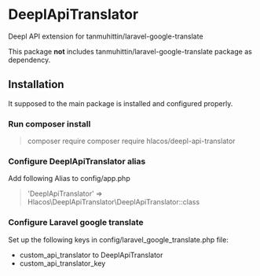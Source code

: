 # DeeplApiTranslator

Deepl API extension for tanmuhittin/laravel-google-translate

This package **not** includes tanmuhittin/laravel-google-translate package as dependency.

## Installation

It supposed to the main package is installed and configured properly.

### Run composer install

> composer require composer require hlacos/deepl-api-translator

### Configure DeeplApiTranslator alias

Add following Alias to config/app.php

> 'DeeplApiTranslator' => Hlacos\DeeplApiTranslator\DeeplApiTranslator::class

### Configure Laravel google translate

Set up the following keys in config/laravel_google_translate.php file:
* custom_api_translator to DeeplApiTranslator
* custom_api_translator_key
